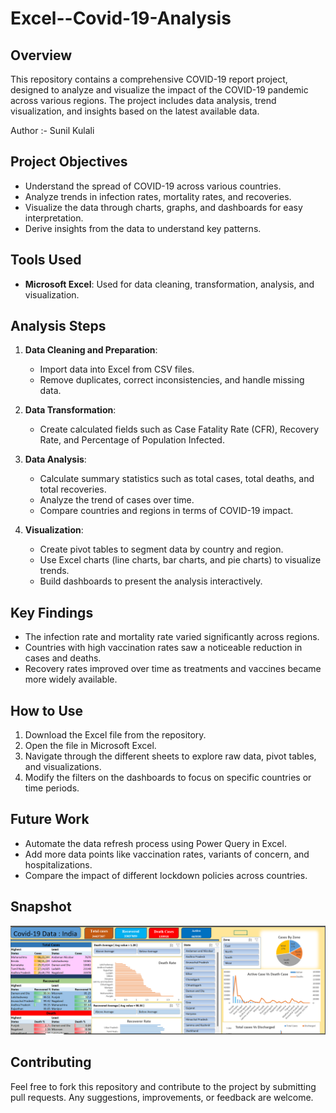 # Excel--Covid-19-Analysis

## Overview
This repository contains a comprehensive COVID-19 report project, designed to analyze and visualize the impact of the COVID-19 pandemic across various regions. The project includes data analysis, trend visualization, and insights based on the latest available data.

Author :- Sunil Kulali
<br>

## Project Objectives

- Understand the spread of COVID-19 across various countries.
- Analyze trends in infection rates, mortality rates, and recoveries.
- Visualize the data through charts, graphs, and dashboards for easy interpretation.
- Derive insights from the data to understand key patterns.

## Tools Used

- **Microsoft Excel**: Used for data cleaning, transformation, analysis, and visualization.

## Analysis Steps

1. **Data Cleaning and Preparation**: 
   - Import data into Excel from CSV files.
   - Remove duplicates, correct inconsistencies, and handle missing data.
   
2. **Data Transformation**: 
   - Create calculated fields such as Case Fatality Rate (CFR), Recovery Rate, and Percentage of Population Infected.
   
3. **Data Analysis**: 
   - Calculate summary statistics such as total cases, total deaths, and total recoveries.
   - Analyze the trend of cases over time.
   - Compare countries and regions in terms of COVID-19 impact.
   
4. **Visualization**:
   - Create pivot tables to segment data by country and region.
   - Use Excel charts (line charts, bar charts, and pie charts) to visualize trends.
   - Build dashboards to present the analysis interactively.

## Key Findings

- The infection rate and mortality rate varied significantly across regions.
- Countries with high vaccination rates saw a noticeable reduction in cases and deaths.
- Recovery rates improved over time as treatments and vaccines became more widely available.

## How to Use

1. Download the Excel file from the repository.
2. Open the file in Microsoft Excel.
3. Navigate through the different sheets to explore raw data, pivot tables, and visualizations.
4. Modify the filters on the dashboards to focus on specific countries or time periods.

## Future Work

- Automate the data refresh process using Power Query in Excel.
- Add more data points like vaccination rates, variants of concern, and hospitalizations.
- Compare the impact of different lockdown policies across countries.

## Snapshot 
![COVID-19 Analysis Dashboard](https://github.com/SunilKulali/Excel--Covid-19-Analysis/blob/main/Covid-19%20image.png?raw=true)

## Contributing

Feel free to fork this repository and contribute to the project by submitting pull requests. Any suggestions, improvements, or feedback are welcome.
